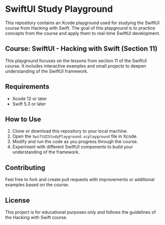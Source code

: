 # SwiftUI Study Playground

This repository contains an Xcode playground used for studying the SwiftUI course from Hacking with Swift. The goal of this playground is to practice concepts from the course and apply them to real-time SwiftUI development.

## Course: SwiftUI - Hacking with Swift (Section 11)
This playground focuses on the lessons from section 11 of the SwiftUI course. It includes interactive examples and small projects to deepen understanding of the SwiftUI framework.

## Requirements
- Xcode 12 or later
- Swift 5.3 or later

## How to Use
1. Clone or download this repository to your local machine.
2. Open the `SwiftUIStudyPlayground.xcplayground` file in Xcode.
3. Modify and run the code as you progress through the course.
4. Experiment with different SwiftUI components to build your understanding of the framework.

## Contributing
Feel free to fork and create pull requests with improvements or additional examples based on the course.

## License
This project is for educational purposes only and follows the guidelines of the Hacking with Swift course.
